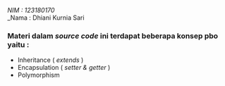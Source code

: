_NIM : 123180170_ </br>
_Nama : Dhiani Kurnia Sari
### Materi dalam _source code_ ini terdapat beberapa konsep pbo yaitu  :
* Inheritance ( _extends_ )
* Encapsulation ( _setter & getter_ )
* Polymorphism
